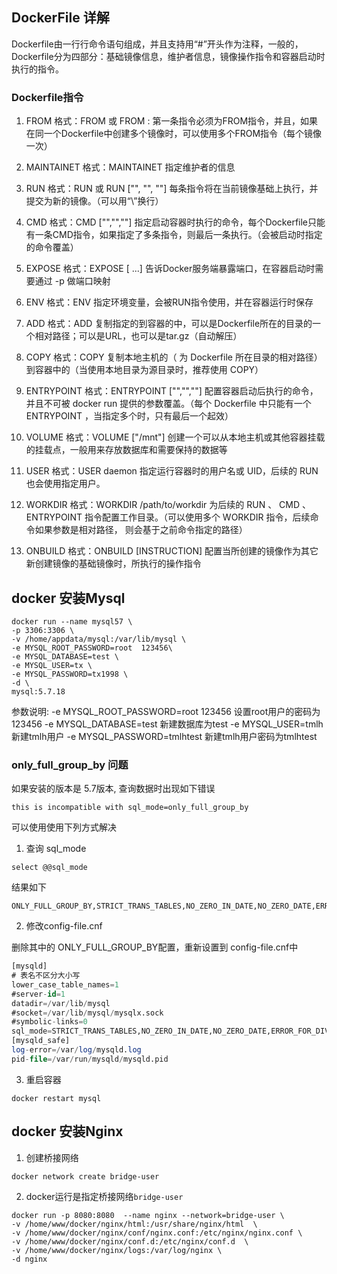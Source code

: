 ## DockerFile 详解

Dockerfile由一行行命令语句组成，并且支持用“#”开头作为注释，一般的，Dockerfile分为四部分：基础镜像信息，维护者信息，镜像操作指令和容器启动时执行的指令。

### Dockerfile指令

1. FROM
格式：FROM <image>或 FROM <image>:<tag>
第一条指令必须为FROM指令，并且，如果在同一个Dockerfile中创建多个镜像时，可以使用多个FROM指令（每个镜像一次）

2. MAINTAINET
格式：MAINTAINET <name>
指定维护者的信息

3. RUN
格式：RUN <command> 或 RUN ["", "", ""]
每条指令将在当前镜像基础上执行，并提交为新的镜像。（可以用“\”换行）

4. CMD
格式：CMD ["","",""]
指定启动容器时执行的命令，每个Dockerfile只能有一条CMD指令，如果指定了多条指令，则最后一条执行。（会被启动时指定的命令覆盖）

5. EXPOSE
格式：EXPOSE <port>  [ <port> ...]
告诉Docker服务端暴露端口，在容器启动时需要通过 -p 做端口映射

6. ENV
格式：ENV <key> <value>
指定环境变量，会被RUN指令使用，并在容器运行时保存

7. ADD
格式：ADD  <src>  <dest>
复制指定的到容器的中，可以是Dockerfile所在的目录的一个相对路径；可以是URL，也可以是tar.gz（自动解压）

8. COPY
格式：COPY <src>  <dest>
复制本地主机的（ 为 Dockerfile 所在目录的相对路径）到容器中的（当使用本地目录为源目录时，推荐使用 COPY）

9. ENTRYPOINT
格式：ENTRYPOINT ["","",""]
配置容器启动后执行的命令，并且不可被 docker run 提供的参数覆盖。（每个 Dockerfile 中只能有一个 ENTRYPOINT ，当指定多个时，只有最后一个起效）

10. VOLUME
格式：VOLUME ["/mnt"]
创建一个可以从本地主机或其他容器挂载的挂载点，一般用来存放数据库和需要保持的数据等

11. USER
格式：USER daemon
指定运行容器时的用户名或 UID，后续的 RUN 也会使用指定用户。

12. WORKDIR
格式：WORKDIR /path/to/workdir
为后续的 RUN 、 CMD 、 ENTRYPOINT 指令配置工作目录。（可以使用多个 WORKDIR 指令，后续命令如果参数是相对路径， 则会基于之前命令指定的路径）

13. ONBUILD
格式：ONBUILD [INSTRUCTION]
配置当所创建的镜像作为其它新创建镜像的基础镜像时，所执行的操作指令
 



## docker 安装Mysql

```shell
docker run --name mysql57 \
-p 3306:3306 \
-v /home/appdata/mysql:/var/lib/mysql \
-e MYSQL_ROOT_PASSWORD=root  123456\
-e MYSQL_DATABASE=test \
-e MYSQL_USER=tx \
-e MYSQL_PASSWORD=tx1998 \
-d \
mysql:5.7.18
```
参数说明:
-e MYSQL_ROOT_PASSWORD=root  123456  设置root用户的密码为123456
-e MYSQL_DATABASE=test				 新建数据库为test
-e MYSQL_USER=tmlh                   新建tmlh用户
-e MYSQL_PASSWORD=tmlhtest           新建tmlh用户密码为tmlhtest  


### only_full_group_by 问题

如果安装的版本是 5.7版本, 查询数据时出现如下错误
```
this is incompatible with sql_mode=only_full_group_by
```

可以使用使用下列方式解决

1. 查询 sql_mode

```select @@sql_mode```

结果如下

```
ONLY_FULL_GROUP_BY,STRICT_TRANS_TABLES,NO_ZERO_IN_DATE,NO_ZERO_DATE,ERROR_FOR_DIVISION_BY_ZERO,NO_AUTO_CREATE_USER,NO_ENGINE_SUBSTITUTION
```

2. 修改config-file.cnf

删除其中的 ONLY_FULL_GROUP_BY配置，重新设置到 config-file.cnf中

```sql
[mysqld]
# 表名不区分大小写
lower_case_table_names=1 
#server-id=1
datadir=/var/lib/mysql
#socket=/var/lib/mysql/mysqlx.sock
#symbolic-links=0
sql_mode=STRICT_TRANS_TABLES,NO_ZERO_IN_DATE,NO_ZERO_DATE,ERROR_FOR_DIVISION_BY_ZERO,NO_AUTO_CREATE_USER,NO_ENGINE_SUBSTITUTION
[mysqld_safe]
log-error=/var/log/mysqld.log
pid-file=/var/run/mysqld/mysqld.pid
```

3. 重启容器

```
docker restart mysql 
```



## docker 安装Nginx

1. 创建桥接网络

```shell
docker network create bridge-user
```

2. docker运行是指定桥接网络`bridge-user`

```shell
docker run -p 8080:8080  --name nginx --network=bridge-user \
-v /home/www/docker/nginx/html:/usr/share/nginx/html  \
-v /home/www/docker/nginx/conf/nginx.conf:/etc/nginx/nginx.conf \
-v /home/www/docker/nginx/conf.d:/etc/nginx/conf.d  \
-v /home/www/docker/nginx/logs:/var/log/nginx \
-d nginx
```

